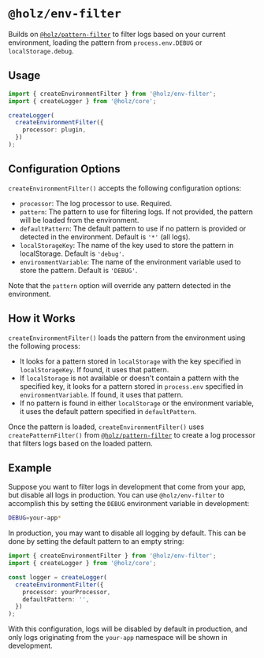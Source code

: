 # `@holz/env-filter`

Builds on [`@holz/pattern-filter`](https://github.com/PsychoLlama/holz/tree/main/packages/holz-pattern-filter) to filter logs based on your current environment, loading the pattern from `process.env.DEBUG` or `localStorage.debug`.

## Usage

```typescript
import { createEnvironmentFilter } from '@holz/env-filter';
import { createLogger } from '@holz/core';

createLogger(
  createEnvironmentFilter({
    processor: plugin,
  })
);
```

## Configuration Options

`createEnvironmentFilter()` accepts the following configuration options:

- `processor`: The log processor to use. Required.
- `pattern`: The pattern to use for filtering logs. If not provided, the pattern will be loaded from the environment.
- `defaultPattern`: The default pattern to use if no pattern is provided or detected in the environment. Default is `'*'` (all logs).
- `localStorageKey`: The name of the key used to store the pattern in localStorage. Default is `'debug'`.
- `environmentVariable`: The name of the environment variable used to store the pattern. Default is `'DEBUG'`.

Note that the `pattern` option will override any pattern detected in the environment.

## How it Works

`createEnvironmentFilter()` loads the pattern from the environment using the following process:

- It looks for a pattern stored in `localStorage` with the key specified in `localStorageKey`. If found, it uses that pattern.
- If `localStorage` is not available or doesn't contain a pattern with the specified key, it looks for a pattern stored in `process.env` specified in `environmentVariable`. If found, it uses that pattern.
- If no pattern is found in either `localStorage` or the environment variable, it uses the default pattern specified in `defaultPattern`.

Once the pattern is loaded, `createEnvironmentFilter()` uses `createPatternFilter()` from [`@holz/pattern-filter`](https://github.com/PsychoLlama/holz/tree/main/packages/holz-pattern-filter) to create a log processor that filters logs based on the loaded pattern.

## Example

Suppose you want to filter logs in development that come from your app, but disable all logs in production. You can use `@holz/env-filter` to accomplish this by setting the `DEBUG` environment variable in development:

```bash
DEBUG=your-app*
```

In production, you may want to disable all logging by default. This can be done by setting the default pattern to an empty string:

```typescript
import { createEnvironmentFilter } from '@holz/env-filter';
import { createLogger } from '@holz/core';

const logger = createLogger(
  createEnvironmentFilter({
    processor: yourProcessor,
    defaultPattern: '',
  })
);
```

With this configuration, logs will be disabled by default in production, and only logs originating from the `your-app` namespace will be shown in development.
